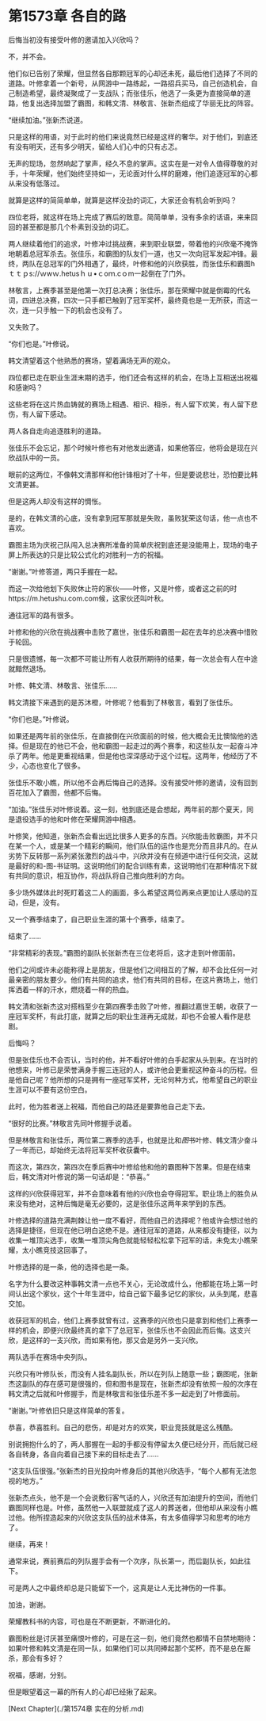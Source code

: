 # 第1573章 各自的路

后悔当初没有接受叶修的邀请加入兴欣吗？

不，并不会。

他们似已告别了荣耀，但显然各自那颗冠军的心却还未死，最后他们选择了不同的道路。叶修拿着一个新号，从网游中一路练起，一路招兵买马，自己创造机会，自己制造希望，最终凝聚成了一支战队；而张佳乐，他选了一条更为直接简单的道路，他复出选择加盟了霸图，和韩文清、林敬言、张新杰组成了华丽无比的阵容。

“继续加油。”张新杰说道。

只是这样的用语，对于此时的他们来说竟然已经是这样的奢华。对于他们，到底还有没有明天，还有多少明天，留给人们心中的只有忐忑。

无声的现场，忽然响起了掌声，经久不息的掌声。这实在是一对令人值得尊敬的对手，十年荣耀，他们始终坚持如一，无论面对什么样的磨难，他们追逐冠军的心都从来没有低落过。

就算是这样的简简单单，就算是这样没劲的词汇，大家还会有机会听到吗？

四位老将，就这样在场上完成了赛后的致意。简简单单，没有多余的话语，来来回回的甚至都是那几个朴素到没劲的词汇。

两人继续着他们的追求，叶修冲过挑战赛，来到职业联盟，带着他的兴欣毫不掩饰地朝着总冠军杀去。张佳乐，和霸图的队友们一道，也又一次向冠军发起冲锋。最终，两队在总冠军的门外相遇了，最终，叶修和他的兴欣获胜，而张佳乐和霸图hｔｔｐs://ｗwｗ.hetusｈｕ•ｃoｍ.cｏm一起倒在了门外。

林敬言，上赛季甚至是他第一次打总决赛；张佳乐，那在荣耀中就是倒霉的代名词，四进总决赛，四次一只手都已触到了冠军奖杯，最终竟也是一无所获，而这一次，连一只手触一下的机会也没有了。

又失败了。

“你们也是。”叶修说。

韩文清望着这个他熟悉的赛场，望着满场无声的观众。

四位都已走在职业生涯末期的选手，他们还会有这样的机会，在场上互相送出祝福和感谢吗？

这些老将在这片热血铸就的赛场上相遇、相识、相杀，有人留下欢笑，有人留下悲伤，有人留下感动。

两人各自走向追逐胜利的道路。

张佳乐不会忘记，那个时候叶修也有对他发出邀请，如果他答应，他将会是现在兴欣战队中的一员。

眼前的这两位，不像韩文清那样和他针锋相对了十年，但是要说悲壮，恐怕要比韩文清更甚。

但是这两人却没有这样的惆怅。

是的，在韩文清的心底，没有拿到冠军那就是失败，虽败犹荣这句话，他一点也不喜欢。

霸图主场为庆祝己队闯入总决赛所准备的简单庆祝到底还是没能用上，现场的电子屏上所表达的只是比较公式化的对胜利一方的祝福。

“谢谢。”叶修答道，两只手握在一起。

而这一次给他划下失败休止符的家伙——叶修，又是叶修，或者这之前的时https://m.hetushu.com.com候，这家伙还叫叶秋。

通往冠军的路有很多。

叶修和他的兴欣在挑战赛中击败了嘉世，张佳乐和霸图一起在去年的总决赛中惜败于轮回。

只是很遗憾，每一次都不可能让所有人收获所期待的结果，每一次总会有人在中途就黯然退场。

叶修、韩文清、林敬言、张佳乐……

韩文清接下来遇到的是苏沐橙，叶修呢？他看到了林敬言，看到了张佳乐。

“你们也是。”叶修说。

如果还是两年前的张佳乐，在直接倒在兴欣面前的时候，他大概会无比懊恼他的选择。但是现在的他已不会，他和霸图一起走过的两个赛季，和这些队友一起奋斗冲杀了两年。他是更重视结果，但是他也深深感动于这个过程。这两年，他经历了不少，心态也变化了很多。

张佳乐不敢小瞧，所以他不会再后悔自己的选择。没有接受叶修的邀请，没有回到百花加入了霸图，他都不后悔。

“加油。”张佳乐对叶修说着。这一刻，他到底还是会想起，两年前的那个夏天，同是退役选手的他和叶修在荣耀网游中相遇。

叶修笑，他知道，张新杰会看出远比很多人更多的东西。兴欣能击败霸图，并不只在某一个人，或是某一个精彩的瞬间，他们队伍的运作也是充分而且非凡的。在从劣势下反转那一系列紧张激烈的战斗中，兴欣并没有在频道中进行任何交流，这就是最好的和-图-书证明。这说明他们的配合训练有素，这说明他们在那种情况下就有共同的意识，相互协作，将战队将自己推向胜利的方向。

多少场外媒体此时死盯着这二人的画面，多么希望这两位再来点更加让人感动的互动，但是，没有。

又一个赛季结束了，自己职业生涯的第十个赛季，结束了。

结束了……

“非常精彩的表现。”霸图的副队长张新杰在三位老将后，这才走到叶修面前。

他们之间或许未必能称得上是朋友，但是他们之间相互的了解，却不会比任何一对最亲密的朋友要少。他们有共同的追求，他们有共同的目标，在这片赛场上，他们挥洒着一样的汗水，燃烧着一样的热血。

韩文清和张新杰这对搭档至少在第四赛季击败了叶修，推翻过嘉世王朝，收获了一座冠军奖杯，有此打底，就算之后的职业生涯再无成就，却也不会被人看作是悲剧。

后悔吗？

但是张佳乐也不会否认，当时的他，并不看好叶修的白手起家从头到来。在当时的他想来，叶修已是荣誉满身手握三连冠的人，或许他会更重视这种奋斗的历程。但是他自己呢？他所想的只是拥有一座冠军奖杯，无论何种方式，他希望自己的职业生涯可以不要有这份空白。

此时，他为胜者送上祝福，而他自己的路还是要靠他自己走下去。

“很好的比赛。”林敬言先同叶修握手说着。

但是林敬言和张佳乐，两位第二赛季的选手，也就是比和*图*书叶修、韩文清少奋斗了一年而已，却始终无法将冠军奖杯收获囊中。

而这次，第四次，第四次在季后赛中叶修给他和他的霸图种下苦果。但是在结束后，韩文清对叶修说的第一句话却是：“恭喜。”

这样的兴欣获得冠军，并不会意味着有他的兴欣也会夺得冠军。职业场上的胜负从来没有绝对，这种后悔是毫无必要的，这是张佳乐这两年来学到的东西。

叶修选择的道路充满荆棘让他一度不看好，而他自己的选择呢？他或许会想过他的选择是捷径，但现在他已明白这绝不是。通往冠军的道路，从来都没有捷径，以为收集一堆顶尖选手，收集一堆顶尖角色就能轻轻松松拿下冠军的话，未免太小瞧荣耀，太小瞧竞技这回事了。

叶修选择的是一条，他的选择也是一条。

名字为什么要改这种事韩文清一点也不关心，无论改成什么，他都能在场上第一时间认出这个家伙，这个十年生涯中，给自己留下最多记忆的家伙，从头到尾，悲喜交加。

收获冠军的机会，他们上赛季就曾有过，这赛季的兴欣也只是拿到和他们上赛季一样的机会，即便兴欣最终真的拿下了总冠军，张佳乐也不会因此而后悔。这支兴欣，是这样的一支兴欣，而如果有他，那又会是另外一支兴欣。

两队选手在赛场中央列队。

兴欣只有叶修队长，而没有人挂名副队长，所以在列队上随意一些；霸图呢，张新杰这副队的存在感可是很强的，但和图书是现在，张新杰却没有依照一般的次序在韩文清之后就和叶修握手，而是林敬言和张佳乐差不多一起走到了叶修面前。

“谢谢。”叶修依旧只是这样简单的答复。

恭喜，恭喜胜利。自己的悲伤，却是对方的欢笑，职业竞技就是这么残酷。

别说拥抱什么的了，两人那握在一起的手都没有停留太久便已经分开，而后就已经各自转身，各自向着自己接下来的目标走去了……

“这支队伍很强。”张新杰的目光投向叶修身后的其他兴欣选手，“每个人都有无法忽视的地方。”

张新杰点头，他不是一个会说敷衍客气话的人，兴欣还有加油提升的空间，而他们霸图同样也是。叶修，虽然他一入联盟就成了这人的葬送者，但他却从来没有小瞧过他。他所捏造起来的兴欣这支队伍的战术体系，有太多值得学习和思考的地方了。

继续，再来！

通常来说，赛前赛后的列队握手会有一个次序，队长第一，而后副队长，如此往下。

可是两人之中最终却总是只能留下一个，这真是让人无比神伤的一件事。

加油，谢谢。

荣耀教科书的内容，可也是在不断更新，不断进化的。

霸图粉丝是讨厌甚至痛恨叶修的，可是在这一刻，他们竟然也都情不自禁地期待：如果叶修和韩文清是在同一队，如果他们可以共同捧起那个奖杯，而不是总在厮杀，那会有多好？

祝福，感谢，分别。

但是眼望着这一幕的所有人的心却已经揪了起来。



[Next Chapter](./第1574章 实在的分析.md)
